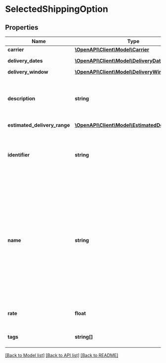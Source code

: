 # SelectedShippingOption

## Properties
Name | Type | Description | Notes
------------ | ------------- | ------------- | -------------
**carrier** | [**\OpenAPI\Client\Model\Carrier**](Carrier.md) |  | [optional] 
**delivery_dates** | [**\OpenAPI\Client\Model\DeliveryDate[]**](DeliveryDate.md) | Contains delivery date objects. | [optional] 
**delivery_window** | [**\OpenAPI\Client\Model\DeliveryWindow**](DeliveryWindow.md) |  | [optional] 
**description** | **string** | The contents of the &#x60;details&#x60; field for localized shipping option names you have configured in your Paazl web app account under *Settings&gt;Paazl Perfect&gt;Shipping options*. | [optional] 
**estimated_delivery_range** | [**\OpenAPI\Client\Model\EstimatedDeliveryRange**](EstimatedDeliveryRange.md) |  | [optional] 
**identifier** | **string** | A shipping option&#39;s Paazl code. You will find a list of the identifiers of the shipping options available to your webshop in your webshop account under *Settings&gt;Account&gt;Overview of shipping options*. | [optional] 
**name** | **string** | The name of the shipping option as it appears in the Paazl Sell widget. This can have one of three values, in order of ascending priority:  1.  The Paazl \&quot;default description\&quot; for a shipping option (hard-coded in Paazl)  2.  The (customized) \&quot;description\&quot; of a shipping option (configured by [Paazl Customer Support](mailto:support@paazl.com))  3.  The localized name of a shipping option (you can configure this in the Paazl web app under *Settings&gt;Paazl Perfect&gt;Shipping options*.) | [optional] 
**rate** | **float** | The shipping rate defined for the shipping option concerned in your webshop&#39;s [delivery matrix](https://support.paazl.com/hc/en-us/articles/360007580074-Delivery-matrix-concepts-#shipping-rates). | [optional] 
**tags** | **string[]** | Codes that are used to filter returned shipping options for display. | [optional] 

[[Back to Model list]](../README.md#documentation-for-models) [[Back to API list]](../README.md#documentation-for-api-endpoints) [[Back to README]](../README.md)


